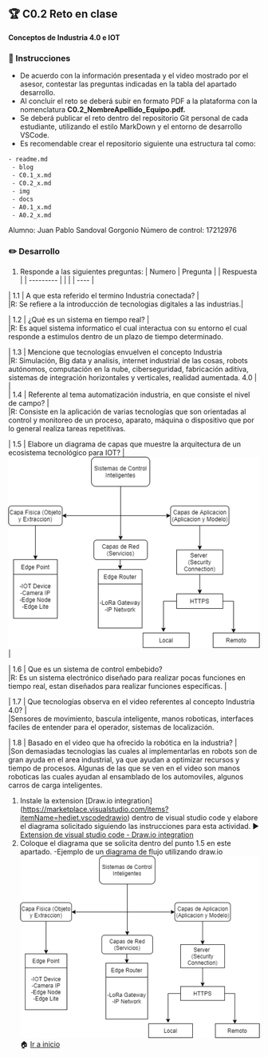 ## :trophy: C0.2 Reto en clase
**Conceptos de Industria 4.0 e IOT**
### :blue_book: Instrucciones
- De acuerdo con la información presentada y el video mostrado por el
asesor, contestar las preguntas indicadas en la tabla del apartado
desarrollo.
- Al concluir el reto se deberá subir en formato PDF a la plataforma
con la nomenclatura **C0.2_NombreApellido_Equipo.pdf.**
- Se deberá publicar el reto dentro del repositorio Git personal de
cada estudiante, utilizando el estilo MarkDown y el entorno de
desarrollo VSCode.
- Es recomendable crear el repositorio siguiente una estructura tal
como:
```
- readme.md
 - blog
 - C0.1_x.md
 - C0.2_x.md
 - img
 - docs
 - A0.1_x.md
 - A0.2_x.md
```

Alumno: Juan Pablo Sandoval Gorgonio
Número de control: 17212976


### :pencil2: Desarrollo
1. Responde a las siguientes preguntas:
| Numero | Pregunta |
| Respuesta |
| --------- |  |  |
| ----      |

| 1.1 | A que esta referido el termino Industria conectada? |   
|R: Se refiere a la introducción de tecnologias digitales a las industrias.|

| 1.2 | ¿Qué es un sistema en tiempo real? |    
|R: Es aquel sistema informatico el cual interactua con su entorno el cual responde a estimulos dentro de un plazo de tiempo determinado. 

| 1.3 | Mencione que tecnologías envuelven el concepto Industria    
|R: Simulación, Big data y analisis, internet industrial de las cosas, robots autónomos, computación en la nube, ciberseguridad, fabricación aditiva, sistemas de integración horizontales y verticales, realidad aumentada.
4.0 | |     
| 1.4 | Referente al tema automatización industria, en que
consiste el nivel de campo? |   
|R: Consiste en la aplicación de varias tecnologías que son orientadas al control y monitoreo de un proceso, aparato, máquina o dispositivo que por lo general realiza tareas repetitivas.  

| 1.5 | Elabore un diagrama de capas que muestre la arquitectura
de un ecosistema tecnológico para IOT? |![DiagramadeFlujo](../img/Diagrama1.drawio.png)
|   

| 1.6 | Que es un sistema de control embebido?                     
|R: Es un sistema electrónico diseñado para realizar pocas funciones en tiempo real, estan diseñados para realizar funciones específicas. 
|

| 1.7 | Que tecnologías observa en el video referentes al
concepto Industria 4.0? |   
|Sensores de movimiento, bascula inteligente, manos roboticas, interfaces faciles de entender para el operador, sistemas de localización. 

| 1.8 | Basado en el video que ha ofrecido la robótica en la
industria? |    
|Son demasiadas tecnologias las cuales al implementarlas en robots son de gran ayuda en el area industrial, ya que ayudan a optimizar recursos y tiempo de procesos. Algunas de las que se ven en el video son manos roboticas las cuales ayudan al ensamblado de los automoviles, algunos carros de carga inteligentes.


1. Instale la extension [Draw.io integration]
(https://marketplace.visualstudio.com/items?itemName=hediet.vscodedrawio) dentro de visual studio code y elabore el diagrama solicitado
siguiendo las instrucciones para esta actividad.
 :arrow_forward: [Extension de visual studio code - Draw.io
integration](https://www.youtube.com/watch?v=Y47ZlxoDWNI)
3. Coloque el diagrama que se solicita dentro del punto 1.5 en este
apartado.
 -Ejemplo de un diagrama de flujo utilizando draw.io
![DiagramadeFlujo](../img/Diagrama1.drawio.png)
:house: [Ir a inicio](../docs/D0.1_FundamentosElectronicaBasica.md)
